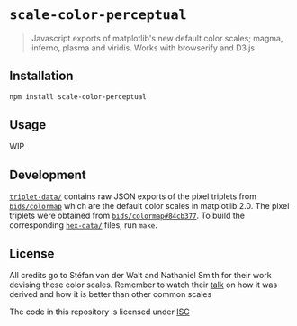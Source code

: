 `scale-color-perceptual`
========================

> Javascript exports of matplotlib's new default color scales; magma, inferno, plasma and viridis. Works with browserify and D3.js

Installation
------------

```bash
npm install scale-color-perceptual
```

Usage
-----

WIP

Development
-----------

[`triplet-data/`](triplet-data/) contains raw JSON exports of the pixel triplets
from [`bids/colormap`][1] which are the default color scales in matplotlib 2.0.
The pixel triplets were obtained from [`bids/colormap#84cb377`][2]. To build the
corresponding [`hex-data/`](hex-data/) files, run `make`.

License
-------

All credits go to Stéfan van der Walt and Nathaniel Smith for their work
devising these color scales. Remember to watch their [talk][1] on how it was
derived and how it is better than other common scales

The code in this repository is licensed under [ISC](LICENSE)

  [1]: http://bids.github.io/colormap/
  [2]: https://github.com/BIDS/colormap/blob/84cb3771a38dfe3d3977677df31af55f4ab7985e/colormaps.py

